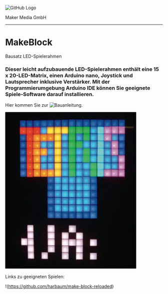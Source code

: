 ![GitHub Logo](http://www.heise.de/make/icons/make_logo.png)

Maker Media GmbH
*** 

# MakeBlock
Bausatz LED-Spielerahmen 

### Dieser leicht aufzubauende LED-Spielerahmen enthält eine 15 x 20-LED-Matrix, einen Arduino nano, Joystick und Lautsprecher inklusive Verstärker. Mit der Programmierumgebung Arduino IDE können Sie geeignete Spiele-Software darauf installieren.

Hier kommen Sie zur ![Bauanleitung](https://github.com/MakeMagazinDE/MakeBlock/blob/master/Bauanleitung/Bauanleitung).

![Picture](https://github.com/MakeMagazinDE/MakeBlock/blob/master/tn_tetris_hw11.slr_SO.jpg) 


Links zu geeigneten Spielen:

!(https://github.com/harbaum/make-block-reloaded)



